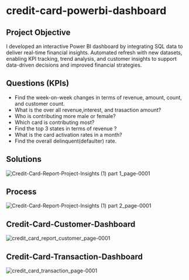 # credit-card-powerbi-dashboard

## Project Objective 
I developed an interactive Power BI dashboard by integrating SQL data to deliver real-time financial insights. Automated refresh with new datasets, enabling KPI tracking, trend analysis, and customer insights to support data-driven decisions and improved financial strategies.

## Questions (KPIs)
- Find the week-on-week changes in terms of revenue, amount, count, and customer count.
- What is the over all revenue,interest, and trasaction amount?
- Who is contributing more male or female?
- Which card is contributing most? 
- Find the top 3 states in terms of revenue ?
- What is the card activation rates in a month?
- Find the overall delinquent(defaulter) rate.

## Solutions 
![Credit-Card-Report-Project-Insights (1) part 1_page-0001](https://github.com/user-attachments/assets/7bbf842c-c243-4ead-95cf-003315cf80b8)

## Process
![Credit-Card-Report-Project-Insights (1) part 2_page-0001](https://github.com/user-attachments/assets/d50eef86-44f8-4a52-936a-53f7ca9d5297)


## Credit-Card-Customer-Dashboard
![credit_card_report_customer_page-0001](https://github.com/user-attachments/assets/4571c09d-c43d-4ba2-aebc-1c030dfe074b)

## Credit-Card-Transaction-Dashboard
![credit_card_transaction_page-0001](https://github.com/user-attachments/assets/2f0073e9-5737-42a1-ba49-553cf411e3d4)





